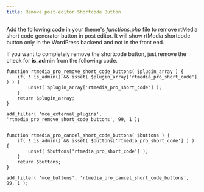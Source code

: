 ```yaml
---
title: Remove post-editor Shortcode Button
---
```


Add the following code in your theme's *functions.php* file to remove rtMedia short code generator button in post editor. It will show rtMedia shortcode button only in the WordPress backend and not in the front end.

If you want to completely remove the shortcode button, just remove the check for **is_admin** from the following code.

    
    function rtmedia_pro_remove_short_code_buttons( $plugin_array ) {
        if( ! is_admin() && isset( $plugin_array['rtmedia_pro_short_code'] ) ) {
            unset( $plugin_array['rtmedia_pro_short_code'] );
        }
        return $plugin_array;
    }

    add_filter( 'mce_external_plugins', 'rtmedia_pro_remove_short_code_buttons', 99, 1 );


    function rtmedia_pro_cancel_short_code_buttons( $buttons ) {
        if( ! is_admin() && isset( $buttons['rtmedia_pro_short_code'] ) ) {
            unset( $buttons['rtmedia_pro_short_code'] );
        }
        return $buttons;
    }

    add_filter( 'mce_buttons', 'rtmedia_pro_cancel_short_code_buttons', 99, 1 );